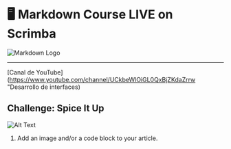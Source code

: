 # 🖥 Markdown Course LIVE on Scrimba
 
![Markdown Logo](https://dev-to-uploads.s3.amazonaws.com/i/snq5gst9tw245shyavk2.png) 
 
---
[Canal de YouTube](https://www.youtube.com/channel/UCkbeWlOiGL0QxBjZKdaZrrw "Desarrollo de interfaces)
 
## Challenge: Spice It Up
 
![Alt Text](https://dev-to-uploads.s3.amazonaws.com/uploads/articles/3grf1optgq8yqizp56ah.png)
 
1. Add an image and/or a code block to your article.
